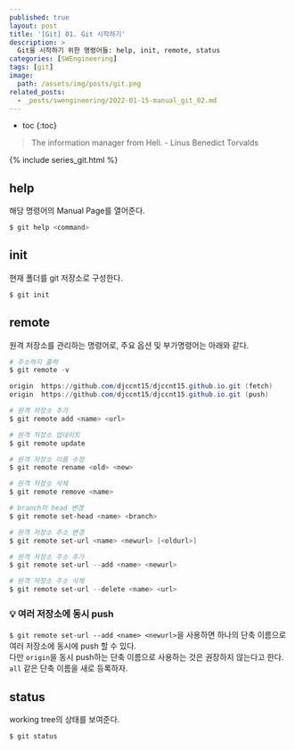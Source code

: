```yaml
---
published: true
layout: post
title: '[Git] 01. Git 시작하기'
description: >
  Git을 시작하기 위한 명령어들: help, init, remote, status
categories: [SWEngineering]
tags: [git]
image:
  path: /assets/img/posts/git.png
related_posts:
  - _posts/swengineering/2022-01-15-manual_git_02.md
---
```

* toc
{:toc}

> The information manager from Hell. - Linus Benedict Torvalds

{% include series_git.html %}

## help

해당 명령어의 Manual Page를 열어준다.  

```powershell
$ git help <command>
```

## init

현재 폴더를 git 저장소로 구성한다.  

```powershell
$ git init
```

## remote

원격 저장소를 관리하는 명령어로, 주요 옵션 및 부가명령어는 아래와 같다.  

```powershell
# 주소까지 출력
$ git remote -v
```
```powershell
origin  https://github.com/djccnt15/djccnt15.github.io.git (fetch)
origin  https://github.com/djccnt15/djccnt15.github.io.git (push)
```

```powershell
# 원격 저장소 추가
$ git remote add <name> <url>

# 원격 저장소 업데이트
$ git remote update

# 원격 저장소 이름 수정
$ git remote rename <old> <new>

# 원격 저장소 삭제
$ git remote remove <name>

# branch의 head 변경
$ git remote set-head <name> <branch>

# 원격 저장소 주소 변경
$ git remote set-url <name> <newurl> [<oldurl>]

# 원격 저장소 주소 추가
$ git remote set-url --add <name> <newurl>

# 원격 저장소 주소 삭제
$ git remote set-url --delete <name> <url>
```

### 💡 여러 저장소에 동시 push

`$ git remote set-url --add <name> <newurl>`을 사용하면 하나의 단축 이름으로 여러 저장소에 동시에 push 할 수 있다.  
다만 `origin`을 동시 push하는 단축 이름으로 사용하는 것은 권장하지 않는다고 한다. `all` 같은 단축 이름을 새로 등록하자.  

## status

working tree의 상태를 보여준다.  

```powershell
$ git status
```